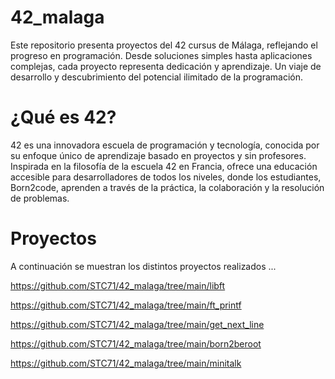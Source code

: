 # 42_malaga

Este repositorio presenta proyectos del 42 cursus de Málaga, reflejando el progreso en programación. Desde soluciones simples hasta aplicaciones complejas, cada proyecto representa dedicación y aprendizaje. Un viaje de desarrollo y descubrimiento del potencial ilimitado de la programación.

# ¿Qué es 42?

42 es una innovadora escuela de programación y tecnología, conocida por su enfoque único de aprendizaje basado en proyectos y sin profesores. Inspirada en la filosofía de la escuela 42 en Francia, ofrece una educación accesible para desarrolladores de todos los niveles, donde los estudiantes, Born2code, aprenden a través de la práctica, la colaboración y la resolución de problemas. 

# Proyectos

A continuación se muestran los distintos proyectos realizados ...

https://github.com/STC71/42_malaga/tree/main/libft

https://github.com/STC71/42_malaga/tree/main/ft_printf

https://github.com/STC71/42_malaga/tree/main/get_next_line

https://github.com/STC71/42_malaga/tree/main/born2beroot

https://github.com/STC71/42_malaga/tree/main/minitalk

